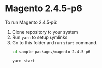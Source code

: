# Magento 2.4.5-p6

To run Magento 2.4.5-p6:

1. Clone repository to your system
2. Run `yarn` to setup symlinks
3. Go to this folder and run `start` command.
    ```bash
    cd sample-packages/magento-2.4.5-p6

    yarn start
    ```